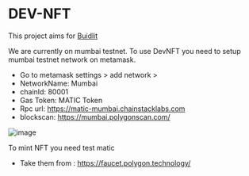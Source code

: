 # DEV-NFT

This project aims for [Buidlit](https://buidlit.polygon.technology/)

We are currently on mumbai testnet. 
To use DevNFT you need to setup mumbai testnet network on metamask. 
- Go to metamask settings > add network > 
- NetworkName: 	Mumbai
- chainId:	80001
- Gas Token:	MATIC Token
- Rpc url: https://matic-mumbai.chainstacklabs.com
- blockscan: https://mumbai.polygonscan.com/

![image](https://user-images.githubusercontent.com/57281769/145784891-9902e059-59e8-442f-8ce1-ed7af6108784.png)

To mint NFT you need test matic 
- Take them from : https://faucet.polygon.technology/
